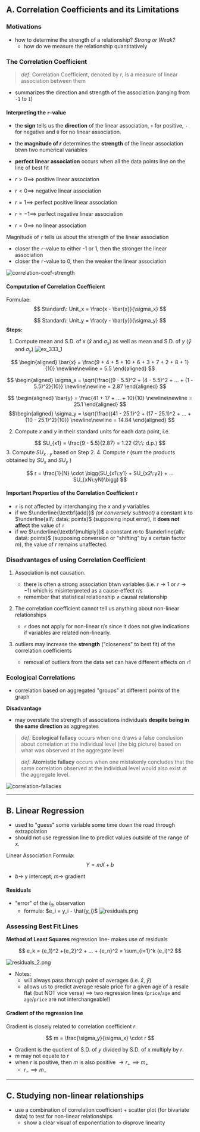 ## A. Correlation Coefficients and its Limitations

### Motivations
- how to determine the strength of a relationship? *Strong or Weak?*
	- how do we measure the relationship quantitatively

### The Correlation Coefficient
> *def*: Correlation Coefficient, denoted by $r$, is a measure of linear association between them
- summarizes the direction and strength of the association (ranging from `-1` to `1`)

#### Interpreting the `r`-value
- the **sign** tells us the **direction** of the linear association, `+` for positive, `-` for negative and `0` for no linear association.
- the **magnitude of $r$**  determines the **strength** of the linear association btwn two numerical variables
- **perfect linear association** occurs when all the data points line on the line of best fit

- $r \gt 0 \implies$ positive linear association
- $r \lt 0 \implies$ negative linear association
- $r = 1 \implies$ perfect positive linear association
- $r = -1 \implies$ perfect negative linear association
- $r = 0 \implies$ no linear association

Magnitude of `r` tells us about the strength of the linear association
- closer the `r`-value to either -1 or 1, then the stronger the linear association
- closer the `r`-value to 0, then the weaker the linear association

![correlation-coef-strength](../assets/correlation-coef-strength.png)


#### Computation of Correlation Coefficient
Formulae:
$$
Standard\: Unit_x = \frac{x - \bar{x}}{\sigma_x}
$$

$$
Standard\: Unit_y = \frac{y - \bar{y}}{\sigma_y}
$$
**Steps:**
1. Compute mean and S.D. of $x$ ($\bar{x}$ and $\sigma_x$) as well as mean and S.D. of $y$ ($\bar{y}$ and $\sigma_y$) 
![ex_333_1](../assets/ex_333_1.png)

$$
\begin{aligned}
\bar{x} = \frac{9 + 4 + 5 + 10 + 6 + 3 + 7 + 2 + 8 + 1}{10}
\newline\newline
= 5.5
\end{aligned}
$$

$$
\begin{aligned}
\sigma_x = \sqrt{\frac{(9 - 5.5)^2 + (4 - 5.5)^2 + ... + (1 - 5.5)^2}{10}}
\newline\newline
= 2.87
\end{aligned}
$$

$$
\begin{aligned}
\bar{y} = \frac{41 + 17 + ... + 10}{10}
\newline\newline
= 25.1
\end{aligned}
$$
$$\begin{aligned}
\sigma_y = \sqrt{\frac{(41 - 25.1)^2 + (17 - 25.1)^2 + ... + (10 - 25.1)^2}{10}}
\newline\newline
= 14.84
\end{aligned}
$$

2. Compute $x$ and $y$ in their standard units for each data point, i.e. 

$$
SU_{x1} = \frac{9 - 5.5}{2.87} = 1.22 (2\:\: d.p.)
$$
3. Compute $SU_{x \: \cdot \: y}$ based on Step 2.
4. Compute $r$ (sum the products obtained by $SU_x$ and $SU_y \:$)

$$
r = \frac{1}{N} \cdot \bigg(SU_{x1\:y1} + SU_{x2\:y2} + ... SU_{xN\:yN}\bigg)
$$
#### Important Properties of the Correlation Coefficient `r`
- `r` is not affected by interchanging the $x$ and $y$ variables
- if we $\underline{\textbf{add}}$ *(or conversely subtract)* a constant $k$ to $\underline{all\: data\: points}$ (supposing input error), it **does not affect** the value of `r`
- if we $\underline{\textbf{multiply}}$ a constant $m$ to $\underline{all\: data\: points}$ (supposing conversion or "shifting" by a certain factor $m$), the value of $r$ remains unaffected.

### Disadvantages of using Correlation Coefficient
1. Association is not causation.
	- there is often a strong association btwn variables (i.e. $r \to 1$ or $r \to -1$) which is misinterpreted as a cause-effect r/s 
	- remember that statistical relationship $\ne$ causal relationship

2. The correlation coefficient cannot tell us anything about non-linear relationships
	- `r` does not apply for non-linear r/s since it does not give indications if variables are related non-linearly.

3. outliers may increase the **strength** ("closeness" to best fit) of the correlation coefficients
	- removal of outliers from the data set can have different effects on `r`!

### Ecological Correlations
- correlation based on aggregated "groups" at different points of the graph

**Disadvantage**
- may overstate the strength of associations individuals **despite being in the same direction** as aggregates

> *def:* **Ecological fallacy** occurs when one draws a false conclusion about correlation at the individual level (the big picture) based on what was observed at the aggregate level

> *def:* **Atomistic fallacy** occurs when one mistakenly concludes that the same correlation observed at the individual level would also exist at the aggregate level.

![correlation-fallacies](../assets/correlation-fallacies.png)


---
## B. Linear Regression
- used to "guess" some variable some time down the road through extrapolation
- should not use regression line to predict values outside of the range of $x$.

Linear Association Formula:
$$Y = mX + b$$

- $b \to$ y intercept; $m \to$ gradient 


#### Residuals
- "error" of the $i_{th}$ observation
	- formula: $e_i = y_i - \hat{y_i}$
	![residuals.png](../assets/residuals.png)

### Assessing Best Fit Lines
**Method of Least Squares** regression line- makes use of residuals

$$
e_k = {e_1}^2 +{e_2}^2 + ... + {e_n}^2  = \sum_{i=1}^k (e_i)^2
$$

![residuals_2.png](../assets/residuals_2.png)

- Notes:
	- will always pass through point of averages (i.e. $\bar{x},\:\bar{y}$)
	- allows us to predict average resale price for a given age of a resale flat (but NOT vice versa) $\implies$ two regression lines (`price`/`age` and `age`/`price` are not interchangeable!)


#### Gradient of the regression line
Gradient is closely related to correlation coefficient $r$.

$$
m = \frac{\sigma_y}{\sigma_x} \cdot r
$$

- Gradient is the quotient of S.D. of $y$ divided by S.D. of $x$ multiply by $r$.
- $m$ may not equate to $r$
- when $r$ is positive, then $m$ is also positive $\to r_+ \implies m_+$
	- $r_- \implies m_-$

---
## C. Studying non-linear relationships
- use a combination of correlation coefficient + scatter plot (for bivariate data) to test for non-linear relationships
	- show a clear visual of exponentiation to disprove linearity
